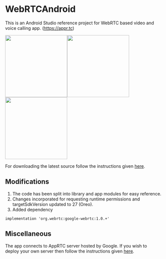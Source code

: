 # WebRTCAndroid
This is an Android Studio reference project for WebRTC based video and voice calling app. (https://appr.tc)

<img src="screenshots/screenshot1.png" width=200/><img src="screenshots/screenshot2.png" width=200/><img src="screenshots/screenshot3.png" width=200/>

For downloading the latest source follow the instructions given [here](https://webrtc.org/native-code/android/). 

## Modifications

1. The code has been split into library and app modules for easy reference. 
2. Changes incorporated for requesting runtime permissions and targetSdkVersion updated to 27 (Oreo).
3. Added dependency
```
implementation 'org.webrtc:google-webrtc:1.0.+'
```

## Miscellaneous

The app connects to AppRTC server hosted by Google. If you wish to deploy your own server then follow the instructions given [here](https://github.com/webrtc/apprtc).

